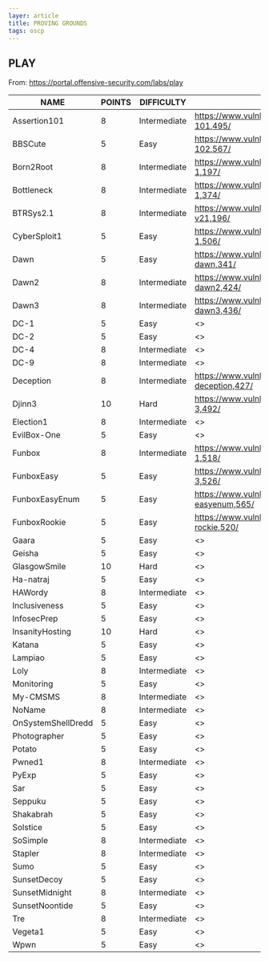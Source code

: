 ```yaml
---
layer: article
title: PROVING GROUNDS
tags: oscp
---
```


## PLAY

From: <https://portal.offensive-security.com/labs/play>

| NAME               | POINTS | DIFFICULTY   | vulnhub                                                | Pan                                  |
| ------------------ | ------ | ------------ | ------------------------------------------------------ | ------------------------------------ |
| Assertion101       | 8      | Intermediate | <https://www.vulnhub.com/entry/assertion-101,495/>     | <>                                   |
| BBSCute            | 5      | Easy         | <https://www.vulnhub.com/entry/bbs-cute-102,567/>      | <https://pan.iihack.com/Vulnhub/567> |
| Born2Root          | 8      | Intermediate | <https://www.vulnhub.com/entry/born2root-1,197/>       | <>                                   |
| Bottleneck         | 8      | Intermediate | <https://www.vulnhub.com/entry/bottleneck-1,374/>      | <>                                   |
| BTRSys2.1          | 8      | Intermediate | <https://www.vulnhub.com/entry/btrsys-v21,196/>        | <>                                   |
| CyberSploit1       | 5      | Easy         | <https://www.vulnhub.com/entry/cybersploit-1,506/>     | <>                                   |
| Dawn               | 5      | Easy         | <https://www.vulnhub.com/entry/sunset-dawn,341/>       | <>                                   |
| Dawn2              | 8      | Intermediate | <https://www.vulnhub.com/entry/sunset-dawn2,424/>      | <>                                   |
| Dawn3              | 8      | Intermediate | <https://www.vulnhub.com/entry/sunset-dawn3,436/>      | <>                                   |
| DC-1               | 5      | Easy         | <>                                                     | <>                                   |
| DC-2               | 5      | Easy         | <>                                                     | <>                                   |
| DC-4               | 8      | Intermediate | <>                                                     | <>                                   |
| DC-9               | 8      | Intermediate | <>                                                     | <>                                   |
| Deception          | 8      | Intermediate | <https://www.vulnhub.com/entry/haclabs-deception,427/> | <>                                   |
| Djinn3             | 10     | Hard         | <https://www.vulnhub.com/entry/djinn-3,492/>           | <>                                   |
| Election1          | 8      | Intermediate | <>                                                     | <>                                   |
| EvilBox-One        | 5      | Easy         | <>                                                     | <>                                   |
| Funbox             | 8      | Intermediate | <https://www.vulnhub.com/entry/funbox-1,518/>          | <>                                   |
| FunboxEasy         | 5      | Easy         | <https://www.vulnhub.com/entry/funbox-3,526/>          | <>                                   |
| FunboxEasyEnum     | 5      | Easy         | <https://www.vulnhub.com/entry/funbox-easyenum,565/>   | <>                                   |
| FunboxRookie       | 5      | Easy         | <https://www.vulnhub.com/entry/funbox-2-rockie,520/>   | <>                                   |
| Gaara              | 5      | Easy         | <>                                                     | <>                                   |
| Geisha             | 5      | Easy         | <>                                                     | <>                                   |
| GlasgowSmile       | 10     | Hard         | <>                                                     | <>                                   |
| Ha-natraj          | 5      | Easy         | <>                                                     | <>                                   |
| HAWordy            | 8      | Intermediate | <>                                                     | <>                                   |
| Inclusiveness      | 5      | Easy         | <>                                                     | <>                                   |
| InfosecPrep        | 5      | Easy         | <>                                                     | <>                                   |
| InsanityHosting    | 10     | Hard         | <>                                                     | <>                                   |
| Katana             | 5      | Easy         | <>                                                     | <>                                   |
| Lampiao            | 5      | Easy         | <>                                                     | <>                                   |
| Loly               | 8      | Intermediate | <>                                                     | <>                                   |
| Monitoring         | 5      | Easy         | <>                                                     | <>                                   |
| My-CMSMS           | 8      | Intermediate | <>                                                     | <>                                   |
| NoName             | 8      | Intermediate | <>                                                     | <>                                   |
| OnSystemShellDredd | 5      | Easy         | <>                                                     | <>                                   |
| Photographer       | 5      | Easy         | <>                                                     | <>                                   |
| Potato             | 5      | Easy         | <>                                                     | <>                                   |
| Pwned1             | 8      | Intermediate | <>                                                     | <>                                   |
| PyExp              | 5      | Easy         | <>                                                     | <>                                   |
| Sar                | 5      | Easy         | <>                                                     | <>                                   |
| Seppuku            | 5      | Easy         | <>                                                     | <>                                   |
| Shakabrah          | 5      | Easy         | <>                                                     | <>                                   |
| Solstice           | 5      | Easy         | <>                                                     | <>                                   |
| SoSimple           | 8      | Intermediate | <>                                                     | <>                                   |
| Stapler            | 8      | Intermediate | <>                                                     | <>                                   |
| Sumo               | 5      | Easy         | <>                                                     | <>                                   |
| SunsetDecoy        | 5      | Easy         | <>                                                     | <>                                   |
| SunsetMidnight     | 8      | Intermediate | <>                                                     | <>                                   |
| SunsetNoontide     | 5      | Easy         | <>                                                     | <>                                   |
| Tre                | 8      | Intermediate | <>                                                     | <>                                   |
| Vegeta1            | 5      | Easy         | <>                                                     | <>                                   |
| Wpwn               | 5      | Easy         | <>                                                     | <>                                   |